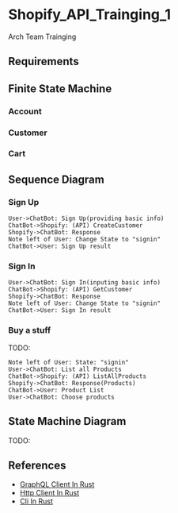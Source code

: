 # Shopify_API_Trainging_1

<!-- [![Github actions Status](https://github.com/graphql-rust/graphql-client/workflows/CI/badge.svg?branch=main&event=push)](https://github.com/graphql-rust/graphql-client/actions) -->

Arch Team Trainging

## Requirements

<!-- TODO: -->

## Finite State Machine

<!-- TODO: -->

### Account

<!-- TODO: -->

### Customer

<!-- TODO: -->

### Cart

<!-- TODO: -->

## Sequence Diagram

### Sign Up

``` sequence-diagrams
User->ChatBot: Sign Up(providing basic info)
ChatBot->Shopify: (API) CreateCustomer
Shopify->ChatBot: Response
Note left of User: Change State to "signin"
ChatBot->User: Sign Up result
```

### Sign In

``` sequence-diagrams
User->ChatBot: Sign In(inputing basic info)
ChatBot->Shopify: (API) GetCustomer
Shopify->ChatBot: Response
Note left of User: Change State to "signin"
ChatBot->User: Sign In result
```

### Buy a stuff

TODO:

``` sequence-diagrams
Note left of User: State: "signin"
User->ChatBot: List all Products
ChatBot->Shopify: (API) ListAllProducts
Shopify->ChatBot: Response(Products)
ChatBot->User: Product List
User->ChatBot: Choose products
```

## State Machine Diagram

TODO:

## References

- [GraphQL Client In Rust](https://github.com/graphql-rust/graphql-client)
- [Http Client In Rust](https://github.com/seanmonstar/reqwest)
- [Cli In Rust](https://rust-cli.github.io/book/index.html)
